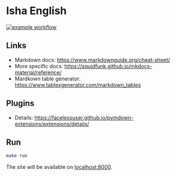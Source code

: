 # Isha English

[![example workflow](https://github.com/AlexFreik/isha-english/actions/workflows/ci.yml/badge.svg)](https://platform.ishaenglish.com/)

## Links

-   Markdown docs: https://www.markdownguide.org/cheat-sheet/
-   More specific docs: https://squidfunk.github.io/mkdocs-material/reference/
-   Mardkown table generator: https://www.tablesgenerator.com/markdown_tables

## Plugins

-   Details: https://facelessuser.github.io/pymdown-extensions/extensions/details/

## Run

```zsh
make run
```

The site will be available on [localhost:8000](http://localhost:8000).
